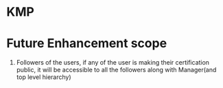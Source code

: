 # KMP

# Future Enhancement scope
1. Followers of the users, if any of the user is making their certification public, it will be accessible to all the followers along with Manager(and top level hierarchy)
